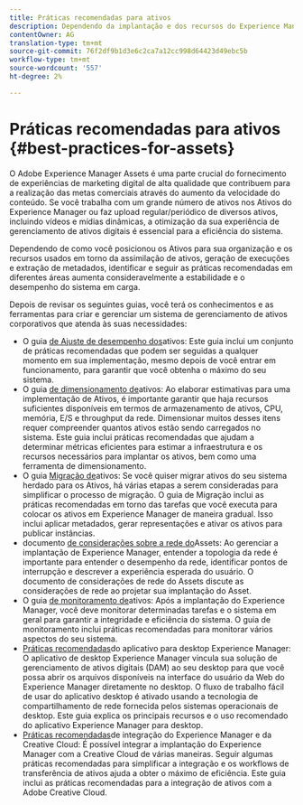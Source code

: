 ```yaml
---
title: Práticas recomendadas para ativos
description: Dependendo da implantação e dos recursos do Experience Manager Assets que você usa para assimilação de ativos, geração de execuções e extração de metadados, identificar e seguir as práticas recomendadas em diferentes áreas aumenta consideravelmente a estabilidade e o desempenho do sistema em carga.
contentOwner: AG
translation-type: tm+mt
source-git-commit: 76f2df9b1d3e6c2ca7a12cc998d64423d49ebc5b
workflow-type: tm+mt
source-wordcount: '557'
ht-degree: 2%

---
```



# Práticas recomendadas para ativos {#best-practices-for-assets}

O Adobe Experience Manager Assets é uma parte crucial do fornecimento de experiências de marketing digital de alta qualidade que contribuem para a realização das metas comerciais através do aumento da velocidade do conteúdo. Se você trabalha com um grande número de ativos nos Ativos do Experience Manager ou faz upload regular/periódico de diversos ativos, incluindo vídeos e mídias dinâmicas, a otimização da sua experiência de gerenciamento de ativos digitais é essencial para a eficiência do sistema.

Dependendo de como você posicionou os Ativos para sua organização e os recursos usados em torno da assimilação de ativos, geração de execuções e extração de metadados, identificar e seguir as práticas recomendadas em diferentes áreas aumenta consideravelmente a estabilidade e o desempenho do sistema em carga.

Depois de revisar os seguintes guias, você terá os conhecimentos e as ferramentas para criar e gerenciar um sistema de gerenciamento de ativos corporativos que atenda às suas necessidades:

* O guia [de Ajuste de desempenho dos](/help/assets/performance-tuning-guidelines.md)ativos: Este guia inclui um conjunto de práticas recomendadas que podem ser seguidas a qualquer momento em sua implementação, mesmo depois de você entrar em funcionamento, para garantir que você obtenha o máximo do seu sistema.
* O guia [de dimensionamento de](/help/assets/assets-sizing-guide.md)ativos: Ao elaborar estimativas para uma implementação de Ativos, é importante garantir que haja recursos suficientes disponíveis em termos de armazenamento de ativos, CPU, memória, E/S e throughput da rede. Dimensionar muitos desses itens requer compreender quantos ativos estão sendo carregados no sistema. Este guia inclui práticas recomendadas que ajudam a determinar métricas eficientes para estimar a infraestrutura e os recursos necessários para implantar os ativos, bem como uma ferramenta de dimensionamento.
* O guia [Migração de](/help/assets/assets-migration-guide.md)ativos: Se você quiser migrar ativos do seu sistema herdado para os Ativos, há várias etapas a serem consideradas para simplificar o processo de migração. O guia de Migração inclui as práticas recomendadas em torno das tarefas que você executa para colocar os ativos em Experience Manager de maneira gradual. Isso inclui aplicar metadados, gerar representações e ativar os ativos para publicar instâncias.
* documento [de considerações sobre a rede do](/help/assets/assets-network-considerations.md)Assets: Ao gerenciar a implantação de Experience Manager, entender a topologia da rede é importante para entender o desempenho da rede, identificar pontos de interrupção e descrever a experiência esperada do usuário. O documento de considerações de rede do Assets discute as considerações de rede ao projetar sua implantação do Asset.
* O guia [de monitoramento de](/help/assets/assets-monitoring-best-practices.md)ativos: Após a implantação do Experience Manager, você deve monitorar determinadas tarefas e o sistema em geral para garantir a integridade e eficiência do sistema. O guia de monitoramento inclui práticas recomendadas para monitorar vários aspectos do seu sistema.
* [Práticas recomendadas](https://docs.adobe.com/content/help/en/experience-manager-desktop-app/using/introduction.html)do aplicativo para desktop Experience Manager: O aplicativo de desktop Experience Manager vincula sua solução de gerenciamento de ativos digitais (DAM) ao seu desktop para que você possa abrir os arquivos disponíveis na interface do usuário da Web do Experience Manager diretamente no desktop. O fluxo de trabalho fácil de usar do aplicativo desktop é ativado usando a tecnologia de compartilhamento de rede fornecida pelos sistemas operacionais de desktop. Este guia explica os principais recursos e o uso recomendado do aplicativo Experience Manager para desktop.
* [Práticas recomendadas](/help/assets/aem-cc-integration-best-practices.md)de integração do Experience Manager e da Creative Cloud: É possível integrar a implantação do Experience Manager com a Creative Cloud de várias maneiras. Seguir algumas práticas recomendadas para simplificar a integração e os workflows de transferência de ativos ajuda a obter o máximo de eficiência. Este guia inclui as práticas recomendadas para a integração de ativos com a Adobe Creative Cloud.
